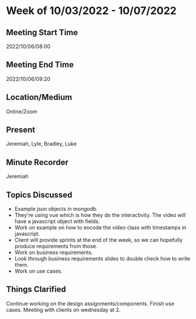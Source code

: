 # Week of 10/03/2022 - 10/07/2022

## Meeting Start Time

2022/10/06/08:00

## Meeting End Time

2022/10/06/09:20

## Location/Medium

Online/Zoom

## Present

Jeremiah, Lyle, Bradley, Luke

## Minute Recorder

Jeremiah

## Topics Discussed

- Example json objects in mongodb.
- They're using vue which is how they do the interactivity. The video will have a javascript object with fields.
- Work on example on how to encode the video class with timestamps in javascript.
- Client will provide sprints at the end of the week, so we can hopefully produce requirements from those.
- Work on business requirements.
- Look through business requirements slides to double check how to write them.
- Work on use cases.
## Things Clarified

Continue working on the design assignments/components. Finish use cases. Meeting with clients on wednesday at 2. 